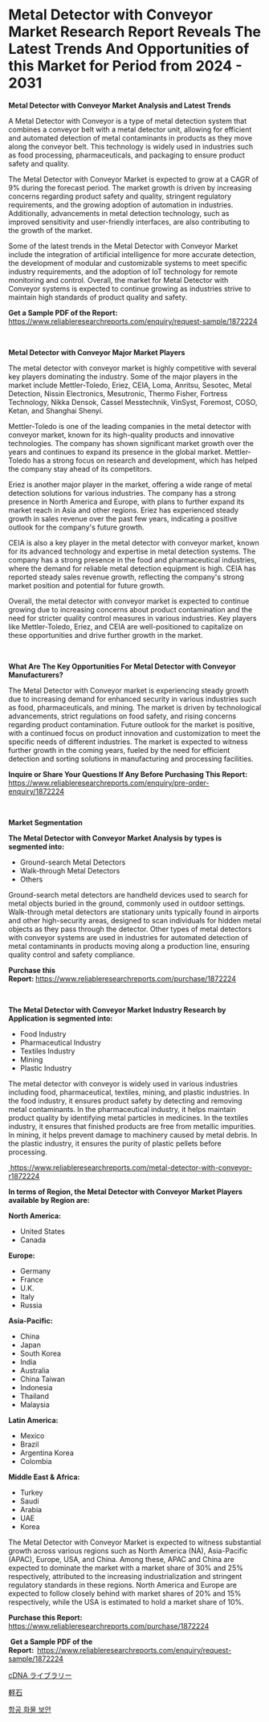 <p><h1>Metal Detector with Conveyor Market Research Report Reveals The Latest Trends And Opportunities of this Market for Period from 2024 - 2031</h1></p><p><strong>Metal Detector with Conveyor Market Analysis and Latest Trends</strong></p>
<p><p>A Metal Detector with Conveyor is a type of metal detection system that combines a conveyor belt with a metal detector unit, allowing for efficient and automated detection of metal contaminants in products as they move along the conveyor belt. This technology is widely used in industries such as food processing, pharmaceuticals, and packaging to ensure product safety and quality.</p><p>The Metal Detector with Conveyor Market is expected to grow at a CAGR of 9% during the forecast period. The market growth is driven by increasing concerns regarding product safety and quality, stringent regulatory requirements, and the growing adoption of automation in industries. Additionally, advancements in metal detection technology, such as improved sensitivity and user-friendly interfaces, are also contributing to the growth of the market.</p><p>Some of the latest trends in the Metal Detector with Conveyor Market include the integration of artificial intelligence for more accurate detection, the development of modular and customizable systems to meet specific industry requirements, and the adoption of IoT technology for remote monitoring and control. Overall, the market for Metal Detector with Conveyor systems is expected to continue growing as industries strive to maintain high standards of product quality and safety.</p></p>
<p><strong>Get a Sample PDF of the Report:&nbsp;</strong> <a href="https://www.reliableresearchreports.com/enquiry/request-sample/1872224">https://www.reliableresearchreports.com/enquiry/request-sample/1872224</a></p>
<p>&nbsp;</p>
<p><strong>Metal Detector with Conveyor Major Market Players</strong></p>
<p><p>The metal detector with conveyor market is highly competitive with several key players dominating the industry. Some of the major players in the market include Mettler-Toledo, Eriez, CEIA, Loma, Anritsu, Sesotec, Metal Detection, Nissin Electronics, Mesutronic, Thermo Fisher, Fortress Technology, Nikka Densok, Cassel Messtechnik, VinSyst, Foremost, COSO, Ketan, and Shanghai Shenyi.</p><p>Mettler-Toledo is one of the leading companies in the metal detector with conveyor market, known for its high-quality products and innovative technologies. The company has shown significant market growth over the years and continues to expand its presence in the global market. Mettler-Toledo has a strong focus on research and development, which has helped the company stay ahead of its competitors.</p><p>Eriez is another major player in the market, offering a wide range of metal detection solutions for various industries. The company has a strong presence in North America and Europe, with plans to further expand its market reach in Asia and other regions. Eriez has experienced steady growth in sales revenue over the past few years, indicating a positive outlook for the company's future growth.</p><p>CEIA is also a key player in the metal detector with conveyor market, known for its advanced technology and expertise in metal detection systems. The company has a strong presence in the food and pharmaceutical industries, where the demand for reliable metal detection equipment is high. CEIA has reported steady sales revenue growth, reflecting the company's strong market position and potential for future growth.</p><p>Overall, the metal detector with conveyor market is expected to continue growing due to increasing concerns about product contamination and the need for stricter quality control measures in various industries. Key players like Mettler-Toledo, Eriez, and CEIA are well-positioned to capitalize on these opportunities and drive further growth in the market.</p></p>
<p>&nbsp;</p>
<p><strong>What Are The Key Opportunities For Metal Detector with Conveyor Manufacturers?</strong></p>
<p><p>The Metal Detector with Conveyor market is experiencing steady growth due to increasing demand for enhanced security in various industries such as food, pharmaceuticals, and mining. The market is driven by technological advancements, strict regulations on food safety, and rising concerns regarding product contamination. Future outlook for the market is positive, with a continued focus on product innovation and customization to meet the specific needs of different industries. The market is expected to witness further growth in the coming years, fueled by the need for efficient detection and sorting solutions in manufacturing and processing facilities.</p></p>
<p><strong>Inquire or Share Your Questions If Any Before Purchasing This Report:</strong> <a href="https://www.reliableresearchreports.com/enquiry/pre-order-enquiry/1872224">https://www.reliableresearchreports.com/enquiry/pre-order-enquiry/1872224</a></p>
<p>&nbsp;</p>
<p><strong>Market Segmentation</strong></p>
<p><strong>The Metal Detector with Conveyor Market Analysis by types is segmented into:</strong></p>
<p><ul><li>Ground-search Metal Detectors</li><li>Walk-through Metal Detectors</li><li>Others</li></ul></p>
<p><p>Ground-search metal detectors are handheld devices used to search for metal objects buried in the ground, commonly used in outdoor settings. Walk-through metal detectors are stationary units typically found in airports and other high-security areas, designed to scan individuals for hidden metal objects as they pass through the detector. Other types of metal detectors with conveyor systems are used in industries for automated detection of metal contaminants in products moving along a production line, ensuring quality control and safety compliance.</p></p>
<p><strong>Purchase this Report:&nbsp;</strong><a href="https://www.reliableresearchreports.com/purchase/1872224">https://www.reliableresearchreports.com/purchase/1872224</a></p>
<p>&nbsp;</p>
<p><strong>The Metal Detector with Conveyor Market Industry Research by Application is segmented into:</strong></p>
<p><ul><li>Food Industry</li><li>Pharmaceutical Industry</li><li>Textiles Industry</li><li>Mining</li><li>Plastic Industry</li></ul></p>
<p><p>The metal detector with conveyor is widely used in various industries including food, pharmaceutical, textiles, mining, and plastic industries. In the food industry, it ensures product safety by detecting and removing metal contaminants. In the pharmaceutical industry, it helps maintain product quality by identifying metal particles in medicines. In the textiles industry, it ensures that finished products are free from metallic impurities. In mining, it helps prevent damage to machinery caused by metal debris. In the plastic industry, it ensures the purity of plastic pellets before processing.</p></p>
<p><a href="https://www.reliableresearchreports.com/metal-detector-with-conveyor-r1872224">&nbsp;https://www.reliableresearchreports.com/metal-detector-with-conveyor-r1872224</a></p>
<p><strong>In terms of Region, the Metal Detector with Conveyor Market Players available by Region are:</strong></p>
<p>
    <p> <strong> North America: </strong>
        <ul>
            <li>United States</li>
            <li>Canada</li>
        </ul>
        </p> 
    <p> <strong> Europe: </strong>
        <ul>
            <li>Germany</li>
            <li>France</li>
            <li>U.K.</li>
            <li>Italy</li>
            <li>Russia</li>
        </ul>
        </p> 
    <p> <strong> Asia-Pacific: </strong>
        <ul>
            <li>China</li>
            <li>Japan</li>
            <li>South Korea</li>
            <li>India</li>
            <li>Australia</li>
            <li>China Taiwan</li>
            <li>Indonesia</li>
            <li>Thailand</li>
            <li>Malaysia</li>
        </ul>
        </p> 
    <p> <strong> Latin America: </strong>
        <ul>
            <li>Mexico</li>
            <li>Brazil</li>
            <li>Argentina Korea</li>
            <li>Colombia</li>
        </ul>
        </p> 
    <p> <strong> Middle East & Africa: </strong>
        <ul>
            <li>Turkey</li>
            <li>Saudi</li>
            <li>Arabia</li>
            <li>UAE</li>
            <li>Korea</li>
        </ul>
    </p>
    </p>
<p><p>The Metal Detector with Conveyor Market is expected to witness substantial growth across various regions such as North America (NA), Asia-Pacific (APAC), Europe, USA, and China. Among these, APAC and China are expected to dominate the market with a market share of 30% and 25% respectively, attributed to the increasing industrialization and stringent regulatory standards in these regions. North America and Europe are expected to follow closely behind with market shares of 20% and 15% respectively, while the USA is estimated to hold a market share of 10%.</p></p>
<p><strong>Purchase this Report: </strong><a href="https://www.reliableresearchreports.com/purchase/1872224">https://www.reliableresearchreports.com/purchase/1872224</a></p>
<p>&nbsp;<strong>Get a Sample PDF of the Report:&nbsp;&nbsp;</strong><a href="https://www.reliableresearchreports.com/enquiry/request-sample/1872224">https://www.reliableresearchreports.com/enquiry/request-sample/1872224</a></p>
<p><strong></strong></p>
<p><p><a href="https://medium.com/@idellamante2023/cdna%E3%83%A9%E3%82%A4%E3%83%96%E3%83%A9%E3%83%AA%E3%83%BC%E5%B8%82%E5%A0%B4%E5%88%86%E6%9E%90-%E3%81%9D%E3%81%AEcagr-%E5%B8%82%E5%A0%B4%E3%82%BB%E3%82%B0%E3%83%A1%E3%83%B3%E3%83%86%E3%83%BC%E3%82%B7%E3%83%A7%E3%83%B3-%E3%81%8A%E3%82%88%E3%81%B3%E3%82%B0%E3%83%AD%E3%83%BC%E3%83%90%E3%83%AB%E7%94%A3%E6%A5%AD%E6%A6%82%E8%A6%81-b333e46f0709">cDNA ライブラリー</a></p><p><a href="https://medium.com/@eugenethompson65/2024%E5%B9%B4%E3%81%8B%E3%82%892031%E5%B9%B4%E3%81%BE%E3%81%A7%E3%81%AE%E6%9C%9F%E9%96%93%E3%81%AB%E4%BA%88%E6%B8%AC%E3%81%95%E3%82%8C%E3%82%8B%E3%83%91%E3%83%9F%E3%82%B7%E3%82%B9%E5%B8%82%E5%A0%B4%E5%88%86%E6%9E%90%E3%81%A8%E5%B8%82%E5%A0%B4%E8%A6%8F%E6%A8%A1-81512b3417fa">軽石</a></p><p><a href="https://medium.com/@fosterfahey1971/%ED%95%AD%EA%B3%B5%ED%99%94%EB%AC%BC-%EB%B3%B4%EC%95%88-%EC%8B%9C%EC%9E%A5-%EA%B2%BD%EC%9F%81-%EB%B6%84%EC%84%9D-%EC%8B%9C%EC%9E%A5-%EB%8F%99%ED%96%A5-%EB%B0%8F-2031%EB%85%84%EA%B9%8C%EC%A7%80%EC%9D%98-%EC%98%88%EC%B8%A1-b3023355c5fd">항공 화물 보안</a></p></p>